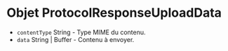 # Objet ProtocolResponseUploadData

* `contentType` String - Type MIME du contenu.
* `data` String | Buffer - Contenu à envoyer.
